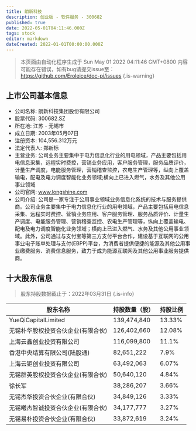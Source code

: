 ```yaml
---
title: 朗新科技
description: 创业板 - 软件服务 - 300682
published: true
date: 2022-05-01T04:11:46.000Z
tags: stock
editor: markdown
dateCreated: 2022-01-01T00:00:00.000Z
---
```


> 本页面由自动化程序生成于 Sun May 01 2022 04:11:46 GMT+0800
> 内容可能存在错误，如有bug请提交issue至：https://github.com/Eroleice/doc-pi/issues
{.is-warning}

## 上市公司基本信息
- 公司名称: 朗新科技集团股份有限公司
- 股票代码: 300682.SZ
- 所在地: 江苏 - 无锡市
- 成立日期: 2003年05月07日
- 注册资本: 104,556.312万元
- 法定代表人: 郑新标
- 主营业务: 公司业务主要集中于电力信息化行业的用电领域，产品主要包括用电信息采集，远程实时费控，营销业务应用，客户服务管理，服务品质评价，计量生产调度，电能服务管理，营销稽查监控，农电生产管理等，纵向上覆盖输电，配电及电力调度智能化业务领域;横向上已进入燃气，水务及其他公用事业领域
- 公司官网: www.longshine.com
- 公司介绍: 公司是一家专注于公用事业领域业务信息化系统的技术与服务提供商。公司业务主要集中于电力信息化行业的用电领域，产品主要包括用电信息采集、远程实时费控、营销业务应用、客户服务管理、服务品质评价、计量生产调度、电能服务管理、营销稽查监控、农电生产管理等，纵向上覆盖输电、配电及电力调度智能化业务领域；横向上已进入燃气、水务及其他公用事业领域。此外，公司通过与支付宝等第三方支付平台合作，建设基于互联网的公用事业电子账单处理与支付(EBPP)平台，为消费者提供便捷的能源及其他公用事业缴费服务、消费信息服务，致力于成为能源互联网及其他公用事业服务提供商。


## 十大股东信息
> 股东持股数据截止于：2022年03月31日
{.is-info}

| 股东名称 | 持股数量（股） | 持股比例 |
| --- | --- | --- |
| YueQiCapitalLimited | 139,474,840 | 13.33% |
| 无锡朴华股权投资合伙企业(有限合伙) | 126,402,660 | 12.08% |
| 上海云鑫创业投资有限公司 | 116,099,800 | 11.1% |
| 香港中央结算有限公司(陆股通) | 82,651,222 | 7.9% |
| 上海云钜创业投资有限公司 | 63,492,063 | 6.07% |
| 无锡群英股权投资合伙企业(有限合伙) | 50,640,120 | 4.84% |
| 徐长军 | 38,286,207 | 3.66% |
| 无锡杰华投资合伙企业(有限合伙) | 34,849,126 | 3.33% |
| 无锡曦杰智诚投资合伙企业(有限合伙) | 34,177,777 | 3.27% |
| 无锡易朴投资合伙企业(有限合伙) | 33,872,619 | 3.24% |




